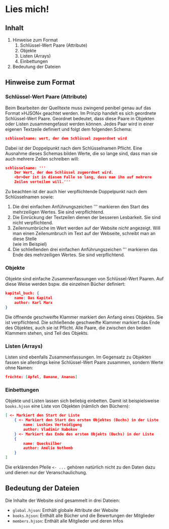 # Lies mich!

## Inhalt

1. Hinweise zum Format
    1. Schlüssel-Wert Paare (Attribute)
    2. Objekte
    3. Listen (Arrays)
    4. Einbettungen
2. Bedeutung der Dateien

## Hinweise zum Format

### Schlüssel-Wert Paare (Attribute)

Beim Bearbeiten der Quelltexte muss zwingend penibel genau auf das Format
»HJSON« geachtet werden. Im Prinzip handelt es sich geordnete Schlüssel-Wert
Paare. Geordnet bedeutet, dass diese Paare in Objekten oder Listen
zusammengefasst werden können. Jedes Paar wird in einer eigenen Textzeile definiert und folgt dem folgenden Schema:

```json
schlüsselname: wert, der dem Schlüssel zugeordnet wird
```

Dabei ist der Doppelpunkt nach dem Schlüsselnamen Pflicht. Eine Ausnahme dieses
Schemas bilden Werte, die so lange sind, dass man sie auch mehrere Zeilen schreiben will:

```json
schlüsselname: '''
    Der Wert, der dem Schlüssel zugeordnet wird.
    <br>Der ist in diesem Falle so lang, dass man ihn auf mehrere
    Zeilen verteilen will.'''
```

Zu beachten ist der auch hier verpflichtende Doppelpunkt nach dem Schlüsselnamen sowie:

1. Die drei einfachen Anführungszeichen ''' markieren den Start des mehrzeiligen Wertes. Sie sind verpflichtend.
2. Die Einrückung der Textzeilen dienen der besseren Lesbarkeit. Sie sind nicht verpflichtend.
3. Zeilennumbrüche im Wert werden auf der Website _nicht_ angezeigt. Will man
   einen Zeilenumbruch im Text auf der Webseite, schreibt man an diese Stelle <br> (wie im Beispiel)
4. Die schließenden drei einfachen Anführungszeichen ''' markieren das Ende des mehrzeiligen Wertes. Sie sind verpflichtend.

### Objekte

Objekte sind einfache Zusammenfassungen von Schlüssel-Wert Paaren. Auf diese
Weise werden bspw. die einzelnen Bücher definiert:

```json
kapital_buch: {
    name: Das Kapital
    author: Karl Marx
}
```

Die öffnende geschweifte Klammer markiert den Anfang eines Objektes. Sie ist
verpflichtend. Die schließende geschweifte Klammer markiert das Ende des
Objektes, auch sie ist Pflicht. Alle Paare, die zwischen den beiden Klammern
stehen, sind Teil des Objekts.

### Listen (Arrays)

Listen sind ebenfalls Zusammenfassungen. Im Gegensatz zu Objekten fassen sie
allerdings keine Schlüssel-Wert Paare zusammen, sondern Werte ohne Namen:

```json
früchte: [Apfel, Banane, Ananas]
```

### Einbettungen

Objekte und Listen lassen sich beliebig einbetten. Damit ist beispielsweise
`books.hjson` eine Liste von Objekten (nämlich den Büchern):

```json
[ <- Markiert den Start der Liste
    { <- Markiert den Start des ersten Objektes (Buchs) in der Liste
        name: Lushins Verteidigung
        author: Vladimir Nabokov
    } <- Markiert das Ende des ersten Objekts (Buchs) in der Liste
    {
        name: Quecksilber
        author: Amélie Nothomb
    }
]
```

Die erklärenden Pfeile `<- ...` gehören natürlich nicht zu den Daten dazu und
dienen nur der Veranschaulichung.

## Bedeutung der Dateien

Die Inhalte der Website sind gesammelt in drei Dateien:

- `global.hjson`: Enthält globale Attribute der Website
- `books.hjson`: Enthält alle Bücher und die Bewertungen der Mitglieder
- `members.hjson`: Enthält alle Mitglieder und deren Infos
